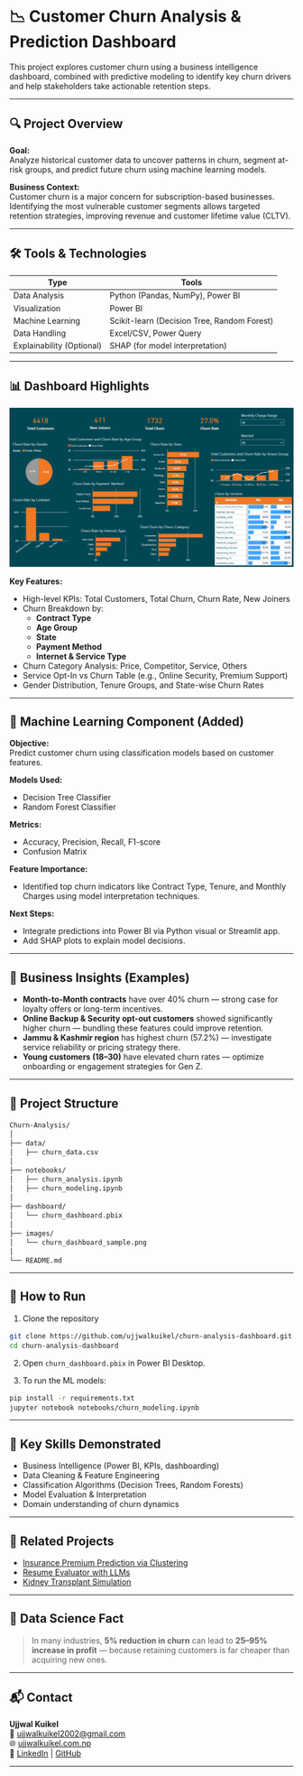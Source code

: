 # 📉 Customer Churn Analysis & Prediction Dashboard

This project explores customer churn using a business intelligence dashboard, combined with predictive modeling to identify key churn drivers and help stakeholders take actionable retention steps.

---

## 🔍 Project Overview

**Goal:**  
Analyze historical customer data to uncover patterns in churn, segment at-risk groups, and predict future churn using machine learning models.

**Business Context:**  
Customer churn is a major concern for subscription-based businesses. Identifying the most vulnerable customer segments allows targeted retention strategies, improving revenue and customer lifetime value (CLTV).

---

## 🛠 Tools & Technologies

| Type                      | Tools                                       |
| ------------------------- | ------------------------------------------- |
| Data Analysis             | Python (Pandas, NumPy), Power BI            |
| Visualization             | Power BI                                    |
| Machine Learning          | Scikit-learn (Decision Tree, Random Forest) |
| Data Handling             | Excel/CSV, Power Query                      |
| Explainability (Optional) | SHAP (for model interpretation)             |

---

## 📊 Dashboard Highlights

![Churn Dashboard](./Images/dashboard.png) <!-- Replace with your actual screenshot path -->

**Key Features:**

- High-level KPIs: Total Customers, Total Churn, Churn Rate, New Joiners
- Churn Breakdown by:
  - **Contract Type**
  - **Age Group**
  - **State**
  - **Payment Method**
  - **Internet & Service Type**
- Churn Category Analysis: Price, Competitor, Service, Others
- Service Opt-In vs Churn Table (e.g., Online Security, Premium Support)
- Gender Distribution, Tenure Groups, and State-wise Churn Rates

---

## 🤖 Machine Learning Component (Added)

**Objective:**  
Predict customer churn using classification models based on customer features.

**Models Used:**

- Decision Tree Classifier
- Random Forest Classifier

**Metrics:**

- Accuracy, Precision, Recall, F1-score
- Confusion Matrix

**Feature Importance:**

- Identified top churn indicators like Contract Type, Tenure, and Monthly Charges using model interpretation techniques.

**Next Steps:**

- Integrate predictions into Power BI via Python visual or Streamlit app.
- Add SHAP plots to explain model decisions.

---

## 🧠 Business Insights (Examples)

- **Month-to-Month contracts** have over 40% churn — strong case for loyalty offers or long-term incentives.
- **Online Backup & Security opt-out customers** showed significantly higher churn — bundling these features could improve retention.
- **Jammu & Kashmir region** has highest churn (57.2%) — investigate service reliability or pricing strategy there.
- **Young customers (18–30)** have elevated churn rates — optimize onboarding or engagement strategies for Gen Z.

---

## 📁 Project Structure

```
Churn-Analysis/
│
├── data/
│   ├── churn_data.csv
│
├── notebooks/
│   ├── churn_analysis.ipynb
│   ├── churn_modeling.ipynb
│
├── dashboard/
│   └── churn_dashboard.pbix
│
├── images/
│   └── churn_dashboard_sample.png
│
└── README.md
```

---

## 🚀 How to Run

1. Clone the repository

```bash
git clone https://github.com/ujjwalkuikel/churn-analysis-dashboard.git
cd churn-analysis-dashboard
```

2. Open `churn_dashboard.pbix` in Power BI Desktop.

3. To run the ML models:

```bash
pip install -r requirements.txt
jupyter notebook notebooks/churn_modeling.ipynb
```

---

## 📌 Key Skills Demonstrated

- Business Intelligence (Power BI, KPIs, dashboarding)
- Data Cleaning & Feature Engineering
- Classification Algorithms (Decision Trees, Random Forests)
- Model Evaluation & Interpretation
- Domain understanding of churn dynamics

---

## 📎 Related Projects

- [Insurance Premium Prediction via Clustering](https://github.com/ujjwalkuikel/insurance-premium-clustering)
- [Resume Evaluator with LLMs](https://github.com/ujjwalkuikel/resume-evaluator-llm)
- [Kidney Transplant Simulation](https://github.com/ujjwalkuikel/kidney-transplant-sim)

---

## 🧠 Data Science Fact

> In many industries, **5% reduction in churn** can lead to **25–95% increase in profit** — because retaining customers is far cheaper than acquiring new ones.

---

## 📬 Contact

**Ujjwal Kuikel**  
📧 ujjwalkuikel2002@gmail.com  
🌐 [ujjwalkuikel.com.np](http://ujjwalkuikel.com.np)  
📇 [LinkedIn](https://linkedin.com/in/ujjwalkuikel) | [GitHub](https://github.com/ujjwalkuikel)

---
